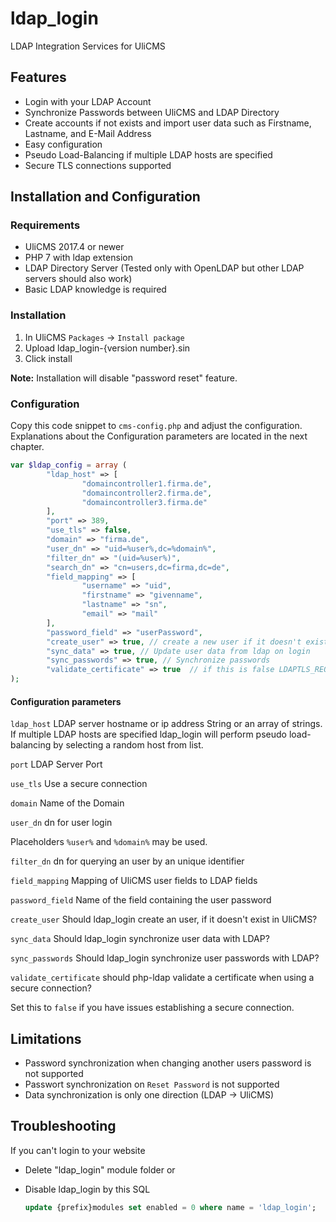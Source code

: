 # ldap_login
LDAP Integration Services for UliCMS

## Features
* Login with your LDAP Account
* Synchronize Passwords between UliCMS and LDAP Directory
* Create accounts if not exists and import user data such as Firstname, Lastname, and E-Mail Address
* Easy configuration
* Pseudo Load-Balancing if multiple LDAP hosts are specified
* Secure TLS connections supported

## Installation and Configuration
### Requirements

* UliCMS 2017.4 or newer
* PHP 7 with ldap extension
* LDAP Directory Server (Tested only with OpenLDAP but  other LDAP servers should also work)
* Basic LDAP knowledge is required

### Installation
1. In UliCMS `Packages` -> `Install package`
2. Upload ldap_login-{version number}.sin
3. Click install

**Note:**
Installation will disable "password reset" feature.

### Configuration
Copy this code snippet to `cms-config.php` and adjust the configuration. Explanations about the Configuration parameters are located in the next chapter.

```php
var $ldap_config = array (
		"ldap_host" => [ 
				"domaincontroller1.firma.de",
				"domaincontroller2.firma.de",
				"domaincontroller3.firma.de" 
		],
		"port" => 389,
		"use_tls" => false,
		"domain" => "firma.de",
		"user_dn" => "uid=%user%,dc=%domain%",
		"filter_dn" => "(uid=%user%)",
		"search_dn" => "cn=users,dc=firma,dc=de",
		"field_mapping" => [ 
				"username" => "uid",
				"firstname" => "givenname",
				"lastname" => "sn",
				"email" => "mail" 
		],
		"password_field" => "userPassword",
		"create_user" => true, // create a new user if it doesn't exists
		"sync_data" => true, // Update user data from ldap on login
		"sync_passwords" => true, // Synchronize passwords
		"validate_certificate" => true  // if this is false LDAPTLS_REQCERT=never will be set.
);

```
#### Configuration parameters
`ldap_host` LDAP server hostname or ip address
String or an array of strings.
If multiple LDAP hosts are specified ldap_login will perform pseudo load-balancing by selecting a random host from list.

`port` LDAP Server Port

`use_tls` Use a secure connection

`domain` Name of the Domain

`user_dn` dn for user login

Placeholders `%user%` and `%domain%` may be used.

`filter_dn` dn for querying an user by an unique identifier

`field_mapping` Mapping of UliCMS user fields to LDAP fields

`password_field` Name of the field containing the user password

`create_user` Should ldap_login create an user, if it doesn't exist in UliCMS?

`sync_data` Should ldap_login synchronize user data with LDAP?

`sync_passwords` Should ldap_login synchronize user passwords with LDAP?

`validate_certificate` should php-ldap validate a certificate when using a secure connection?

Set this to `false` if you have issues establishing a secure connection.

## Limitations
* Password synchronization when changing another users password is not supported
* Passwort synchronization on `Reset Password` is not supported
* Data synchronization is only one direction (LDAP -> UliCMS)
## Troubleshooting
If you can't login to your website
* Delete "ldap_login" module folder
or 
* Disable ldap_login by this SQL

  ```sql
  update {prefix}modules set enabled = 0 where name = 'ldap_login';
  ```
